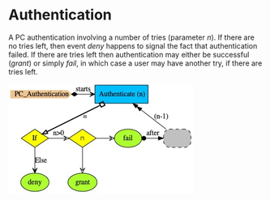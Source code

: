 # Authentication

A PC authentication involving a number of tries (parameter <i>n</i>). If there are no tries left, then event <i>deny</i> happens to signal the fact that authentication failed. If there are tries left then authentication may either be successful (<i>grant</i>) or simply <i>fail</i>, in which case a user may have another try, if there are tries left.

<img src="PC_Authentication.jpg" alt="PC_Authentication">
